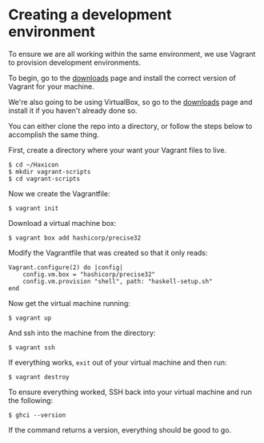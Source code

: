 # Creating a development environment

To ensure we are all working within the same environment, we use Vagrant to provision development environments.

To begin, go to the [downloads](http://www.vagrantup.com/downloads) page and install the correct version of Vagrant for your machine.

We're also going to be using VirtualBox, so go to the [downloads](https://www.virtualbox.org/) page and install it if you haven't already done so.

You can either clone the repo into a directory, or follow the steps below to accomplish the same thing.

First, create a directory where your want your Vagrant files to live.

	$ cd ~/Haxicon
	$ mkdir vagrant-scripts
	$ cd vagrant-scripts

Now we create the Vagrantfile:

	$ vagrant init

Download a virtual machine box:

	$ vagrant box add hashicorp/precise32

Modify the Vagrantfile that was created so that it only reads:

	Vagrant.configure(2) do |config|
	  	config.vm.box = "hashicorp/precise32"
  		config.vm.provision "shell", path: "haskell-setup.sh"
	end

Now get the virtual machine running:

	$ vagrant up

And ssh into the machine from the directory:

	$ vagrant ssh

If everything works, `exit` out of your virtual machine and then run:

	$ vagrant destroy

To ensure everything worked, SSH back into your virtual machine and run the following:

	$ ghci --version

If the command returns a version, everything should be good to go.
